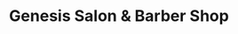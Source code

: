 ---
title: "Genesis Salon & Barber Shop"
url: /bethlehem/genesis-salon-and-barber-shop/
shop: hairdresser
---